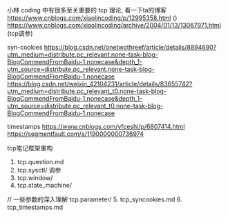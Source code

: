 小林 coding 中有很多至关重要的 tcp 理论, 看一下ta的博客
https://www.cnblogs.com/xiaolincoding/p/12995358.html ()
https://www.cnblogs.com/xiaolincoding/archive/2004/01/13/13067971.html (tcp调参)

syn-cookies
https://blog.csdn.net/onetwothreef/article/details/8894690?utm_medium=distribute.pc_relevant.none-task-blog-BlogCommendFromBaidu-1.nonecase&depth_1-utm_source=distribute.pc_relevant.none-task-blog-BlogCommendFromBaidu-1.nonecase
https://blog.csdn.net/weixin_42104231/article/details/83655742?utm_medium=distribute.pc_relevant_t0.none-task-blog-BlogCommendFromBaidu-1.nonecase&depth_1-utm_source=distribute.pc_relevant_t0.none-task-blog-BlogCommendFromBaidu-1.nonecase

timestamps
https://www.cnblogs.com/yfceshi/p/6807414.html
https://segmentfault.com/a/1190000000736974

tcp笔记框架重构
1. tcp.question.md
2. tcp.sysctl/  调参
3. tcp.window/
4. tcp.state_machine/

// 一些参数的深入理解
   tcp.parameter/
5. tcp_syncookies.md
6. tcp_timestamps.md